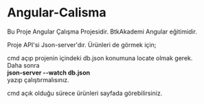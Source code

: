 # Angular-Calisma

Bu Proje Angular Çalışma Projesidir. BtkAkademi Angular eğitimidir.

Proje API'si Json-server'dır. Ürünleri de görmek için; <br>

cmd açıp projenin içindeki db.json konumuna locate olmak gerek. <br>
Daha sonra <br>
<b>json-server --watch db.json </b> <br>
yazıp çalıştırmalısınız. <br>

cmd açık olduğu sürece ürünleri sayfada görebilirsiniz.
